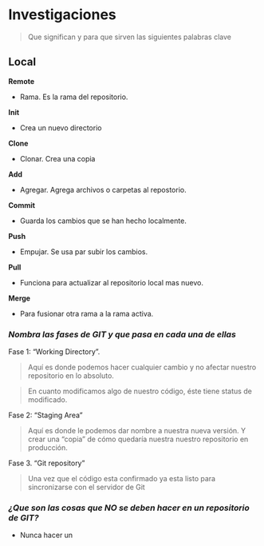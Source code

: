 # Investigaciones

>Que significan y para que sirven las siguientes palabras clave

**Local**   
- 

**Remote**  
- Rama. Es la rama del repositorio.

**Init**   
- Crea un nuevo directorio

**Clone**   
- Clonar. Crea una copia

**Add**     
- Agregar. Agrega archivos o carpetas al repostorio.

**Commit**  
- Guarda los cambios que se han hecho localmente.

**Push**    
- Empujar. Se usa par subir los cambios.

**Pull**    
- Funciona para actualizar al repositorio local mas nuevo.

**Merge**   
- Para fusionar otra rama a la rama activa.

### _Nombra las fases de GIT y que pasa en cada una de ellas_

Fase 1: “Working Directory”.

>Aquí es donde podemos hacer cualquier cambio y no afectar nuestro repositorio en lo absoluto.

>En cuanto modificamos algo de nuestro código, éste tiene status de modificado.

Fase 2: “Staging Area”

>Aquí es donde le podemos dar nombre a nuestra nueva versión. 
Y crear una “copia” de cómo quedaría nuestra nuestro repositorio en producción.

Fase 3. “Git repository”

>Una vez que el código esta confirmado ya esta listo para sincronizarse con el servidor de Git 

### _¿Que son las cosas que NO se deben hacer en un repositorio de GIT?_

- Nunca hacer un 
